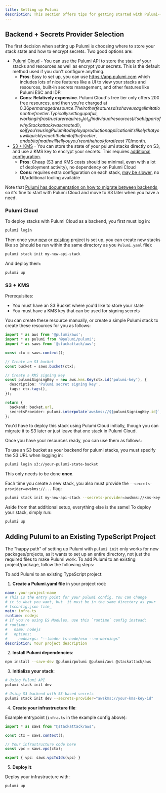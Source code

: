 ```yaml
---
title: Setting up Pulumi
description: This section offers tips for getting started with Pulumi--the first thing to determine is where your stack states are going to be stored.
---
```


## Backend + Secrets Provider Selection

The first decision when setting up Pulumi is choosing where to store your stack state and how to encrypt secrets. Two good options are:

- [Pulumi Cloud](#pulumi-cloud) - You can use the Pulumi API to store the state of your stacks and resources as well as encrypt your secrets. This is the default method used if you don't configure anything.
    - **Pros**: Easy to set up, you can use https://app.pulumi.com which includes lots of nice features like a UI to view your stacks and resources, built-in secrets management, and other features like Pulumi ESC and IDP.
    - **Cons**: **Relatively expensive**. Pulumi Cloud's free tier only offers 200 free resources, and then you're charged at $0.36 per managed resource. Their other features also have usage limitation on the free tier. Typically setting up a full, working infrastructure requires _a lot_ of individual resources (it's a big part of why Stackattack was created!), so if you're using Pulumi to deploy a production application it's likely that you will quickly reach the limit of the free tier, and a bit of math will tell you you're on the hook for at least ~$70/month. 
- [S3 + KMS](#s3--kms) - You can store the state of your pulumi stacks directly on S3, and use a KMS key to encrypt your secrets. This requires [additional configuration](#s3--kms).
    - **Pros**: Cheap (S3 and KMS costs should be minimal, even with a lot of deployment activity), no dependency on Pulumi Cloud
    - **Cons**: requires extra configuration on each stack, [may be slower](https://github.com/pulumi/pulumi/issues/10057), no UI/additional tooling available


Note that [Pulumi has documentation on how to migrate between backends](https://www.pulumi.com/docs/iac/concepts/state-and-backends/#migrating-between-state-backends), so it's fine to start with Pulumi Cloud and move to S3 later when you have a need.

### Pulumi Cloud

To deploy stacks with Pulumi Cloud as a backend, you first must log in:

```bash
pulumi login
```

Then once your [new](/getting-started/quick-start#if-needed-create-a-new-pulumi-project) or [existing](#adding-pulumi-to-an-existing-typescript-project) project is set up, you can create new stacks like so (should be run within the same directory as you `Pulumi.yaml` file):
```bash
pulumi stack init my-new-api-stack
```

And deploy them:
```bash
pulumi up
```

### S3 + KMS

Prerequisites:
- You must have an S3 Bucket where you'd like to store your state
- You must have a KMS key that can be used for signing secrets

You can create these resource manually, or create a simple Pulumi stack to create these resources for you as follows:
```ts
import * as aws from '@pulumi/aws';
import * as pulumi from '@pulumi/pulumi';
import * as saws from '@stackattack/aws';

const ctx = saws.context();

// Create an S3 bucket
const bucket = saws.bucket(ctx);

// Create a KMS signing key
const pulumiSigningKey = new aws.kms.Key(ctx.id('pulumi-key'), {
  description: 'Pulumi secret signing key',
  tags: ctx.tags(),
});

return {
  backend: bucket.url,
  secretsProvider: pulumi.interpolate`awskms://${pulumiSigningKey.id}`,
};
```
You'd have to deploy this stack using Pulumi Cloud initially, though you can migrate it to S3 later or just leave that one stack in Pulumi Cloud.

Once you have your resources ready, you can use them as follows:

To use an S3 bucket as your backend for pulumi stacks, you must specify the S3 URL when logging in:
```bash
pulumi login s3://your-pulumi-state-bucket
```

This only needs to be done **once**.

Each time you create a new stack, you also must provide the `--secrets-provider=awskms://...` flag:
```bash
pulumi stack init my-new-api-stack --secrets-provider=awskms://kms-key-uuid-goes-here
```

Aside from that additional setup, everything else is the same! To deploy your stack, simply run:
```bash
pulumi up
```

## Adding Pulumi to an Existing TypeScript Project

The "happy path" of setting up Pulumi with `pulumi init` only works for new packages/projects, as it wants to set up an entire directory, not just the required files to make Pulumi work. To add Pulumi to an existing project/package, follow the following steps:

To add Pulumi to an existing TypeScript project:

1. **Create a Pulumi.yaml file** in your project root:

```yaml
name: your-project-name
# This is the entry point for your pulumi config. You can change
# it to what you want, but _it must be in the same directory as your
# tsconfig.json file_
main: infra.ts
runtime: nodejs
# If you're using ES Modules, use this `runtime` config instead:
# runtime:
#   name: nodejs
#   options:
#     nodeargs: "--loader ts-node/esm --no-warnings"
description: Your project description
```

2. **Install Pulumi dependencies**:

```bash
npm install --save-dev @pulumi/pulumi @pulumi/aws @stackattack/aws
```

3. **Initialize your stack**:

```bash
# Using Pulumi API
pulumi stack init dev

# Using S3 backend with S3-based secrets
pulumi stack init dev --secrets-provider="awskms://your-kms-key-id"
```

4. **Create your infrastructure file**:

Example entrypoint (`infra.ts` in the example config above):
```typescript
import * as saws from "@stackattack/aws";

const ctx = saws.context();

// Your infrastructure code here
const vpc = saws.vpc(ctx);

export { vpc: saws.vpcToIds(vpc) }
```

5. **Deploy it**:

Deploy your infrastructure with:
```bash
pulumi up
```
